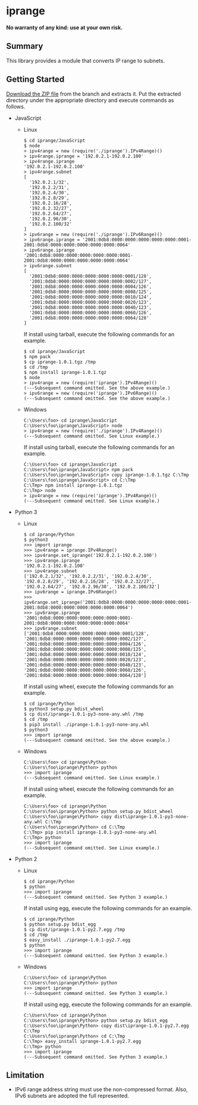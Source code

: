 # iprange

**No warranty of any kind: use at your own risk.**

## Summary

This library provides a module that converts IP range to subnets.

## Getting Started

[Download the ZIP file](https://github.com/joelob99/iprange) from the branch and extracts it.
Put the extracted directory under the appropriate directory and execute commands as follows.

- JavaScript

  - Linux

        $ cd iprange/JavaScript
        $ node
        > ipv4range = new (require('./iprange').IPv4Range)()
        > ipv4range.iprange = '192.0.2.1-192.0.2.100'
        > ipv4range.iprange
        '192.0.2.1-192.0.2.100'
        > ipv4range.subnet
        [
          '192.0.2.1/32',
          '192.0.2.2/31',
          '192.0.2.4/30',
          '192.0.2.8/29',
          '192.0.2.16/28',
          '192.0.2.32/27',
          '192.0.2.64/27',
          '192.0.2.96/30',
          '192.0.2.100/32'
        ]
        > ipv6range = new (require('./iprange').IPv6Range)()
        > ipv6range.iprange = '2001:0db8:0000:0000:0000:0000:0000:0001-2001:0db8:0000:0000:0000:0000:0000:0064'
        > ipv6range.iprange
        '2001:0db8:0000:0000:0000:0000:0000:0001-2001:0db8:0000:0000:0000:0000:0000:0064'
        > ipv6range.subnet
        [
          '2001:0db8:0000:0000:0000:0000:0000:0001/128',
          '2001:0db8:0000:0000:0000:0000:0000:0002/127',
          '2001:0db8:0000:0000:0000:0000:0000:0004/126',
          '2001:0db8:0000:0000:0000:0000:0000:0008/125',
          '2001:0db8:0000:0000:0000:0000:0000:0010/124',
          '2001:0db8:0000:0000:0000:0000:0000:0020/123',
          '2001:0db8:0000:0000:0000:0000:0000:0040/123',
          '2001:0db8:0000:0000:0000:0000:0000:0060/126',
          '2001:0db8:0000:0000:0000:0000:0000:0064/128'
        ]

    If install using tarball, execute the following commands for an example.

        $ cd iprange/JavaScript
        $ npm pack
        $ cp iprange-1.0.1.tgz /tmp
        $ cd /tmp
        $ npm install iprange-1.0.1.tgz
        $ node
        > ipv4range = new (require('iprange').IPv4Range)()
        (---Subsequent command omitted. See the above example.)
        > ipv6range = new (require('iprange').IPv6Range)()
        (---Subsequent command omitted. See the above example.)

  - Windows

        C:\Users\foo> cd iprange\JavaScript
        C:\Users\foo\iprange\JavaScript> node
        > ipv4range = new (require('./iprange').IPv4Range)()
        (---Subsequent command omitted. See Linux example.)

    If install using tarball, execute the following commands for an example.

        C:\Users\foo> cd iprange\JavaScript
        C:\Users\foo\iprange\JavaScript> npm pack
        C:\Users\foo\iprange\JavaScript> copy iprange-1.0.1.tgz C:\Tmp
        C:\Users\foo\iprange\JavaScript> cd C:\Tmp
        C:\Tmp> npm install iprange-1.0.1.tgz
        C:\Tmp> node
        > ipv4range = new (require('iprange').IPv4Range)()
        (---Subsequent command omitted. See Linux example.)

- Python 3

  - Linux

        $ cd iprange/Python
        $ python3
        >>> import iprange
        >>> ipv4range = iprange.IPv4Range()
        >>> ipv4range.set_iprange('192.0.2.1-192.0.2.100')
        >>> ipv4range.iprange
        '192.0.2.1-192.0.2.100'
        >>> ipv4range.subnet
        ['192.0.2.1/32', '192.0.2.2/31', '192.0.2.4/30', '192.0.2.8/29', '192.0.2.16/28', '192.0.2.32/27', '192.0.2.64/27', '192.0.2.96/30', '192.0.2.100/32']
        >>> ipv6range = iprange.IPv6Range()
        >>> ipv6range.set_iprange('2001:0db8:0000:0000:0000:0000:0000:0001-2001:0db8:0000:0000:0000:0000:0000:0064')
        >>> ipv6range.iprange
        '2001:0db8:0000:0000:0000:0000:0000:0001-2001:0db8:0000:0000:0000:0000:0000:0064'
        >>> ipv6range.subnet
        ['2001:0db8:0000:0000:0000:0000:0000:0001/128', '2001:0db8:0000:0000:0000:0000:0000:0002/127', '2001:0db8:0000:0000:0000:0000:0000:0004/126', '2001:0db8:0000:0000:0000:0000:0000:0008/125', '2001:0db8:0000:0000:0000:0000:0000:0010/124', '2001:0db8:0000:0000:0000:0000:0000:0020/123', '2001:0db8:0000:0000:0000:0000:0000:0040/123', '2001:0db8:0000:0000:0000:0000:0000:0060/126', '2001:0db8:0000:0000:0000:0000:0000:0064/128']

    If install using wheel, execute the following commands for an example.

        $ cd iprange/Python
        $ python3 setup.py bdist_wheel
        $ cp dist/iprange-1.0.1-py3-none-any.whl /tmp
        $ cd /tmp
        $ pip3 install ./iprange-1.0.1-py3-none-any.whl
        $ python3
        >>> import iprange
        (---Subsequent command omitted. See the above example.)

  - Windows

        C:\Users\foo> cd iprange\Python
        C:\Users\foo\iprange\Python> python
        >>> import iprange
        (---Subsequent command omitted. See Linux example.)

    If install using wheel, execute the following commands for an example.

        C:\Users\foo> cd iprange\Python
        C:\Users\foo\iprange\Python> python setup.py bdist_wheel
        C:\Users\foo\iprange\Python> copy dist\iprange-1.0.1-py3-none-any.whl C:\Tmp
        C:\Users\foo\iprange\Python> cd C:\Tmp
        C:\Tmp> pip install iprange-1.0.1-py3-none-any.whl
        C:\Tmp> python
        >>> import iprange
        (---Subsequent command omitted. See Linux example.)

- Python 2

  - Linux

        $ cd iprange/Python
        $ python
        >>> import iprange
        (---Subsequent command omitted. See Python 3 example.)

    If install using egg, execute the following commands for an example.

        $ cd iprange/Python
        $ python setup.py bdist_egg
        $ cp dist/iprange-1.0.1-py2.7.egg /tmp
        $ cd /tmp
        $ easy_install ./iprange-1.0.1-py2.7.egg
        $ python
        >>> import iprange
        (---Subsequent command omitted. See Python 3 example.)

  - Windows

        C:\Users\foo> cd iprange\Python
        C:\Users\foo\iprange\Python> python
        >>> import iprange
        (---Subsequent command omitted. See Python 3 example.)

    If install using egg, execute the following commands for an example.

        C:\Users\foo> cd iprange\Python
        C:\Users\foo\iprange\Python> python setup.py bdist_egg
        C:\Users\foo\iprange\Python> copy dist\iprange-1.0.1-py2.7.egg C:\Tmp
        C:\Users\foo\iprange\Python> cd C:\Tmp
        C:\Tmp> easy_install iprange-1.0.1-py2.7.egg
        C:\Tmp> python
        >>> import iprange
        (---Subsequent command omitted. See Python 3 example.)

## Limitation

- IPv6 range address string must use the non-compressed format. Also, IPv6 subnets are adopted the full represented.

